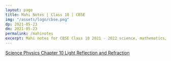 ```yaml
---
layout: page
title: Mahi Notes | Class 10 | CBSE
img: "/assets/logo/cbse.png"
dp: 2021-05-23
dm: 2021-05-23
permalink: /mahinotes
excerpt: Mahi notes for CBSE Class 10 2021 - 2022 science, mathematics/maths and computer science
---
```


[Science Physics Chapter 10 Light Reflection and Refraction](/mahinotes/sci-chap10.html)
